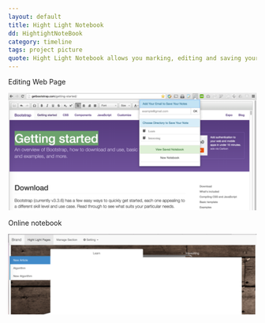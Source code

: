 ```yaml
---
layout: default
title: Hight Light Notebook
dd: HightightNoteBook
category: timeline
tags: project picture
quote: Hight Light Notebook allows you marking, editing and saving your modification on an online notebook.
---
```

<p> Editing Web Page</p>
<img src="../img/tmp/hightllight1.png">

<p> Online notebook</p>
<img src="../img/tmp/hightllight2.png">
